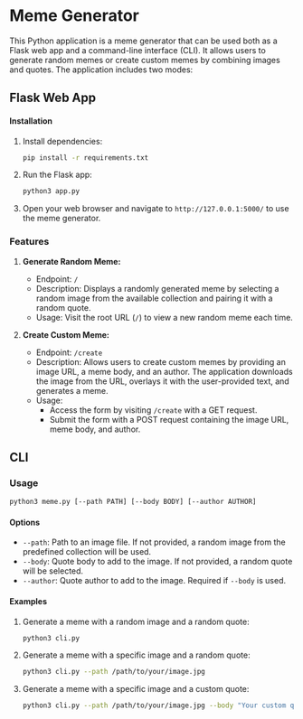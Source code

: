 # Meme Generator

This Python application is a meme generator that can be used both as a Flask web app and a command-line interface (CLI). 
It allows users to generate random memes or create custom memes by combining images and quotes. The application includes two modes:

## Flask Web App

#### Installation
1. Install dependencies:
   ```bash
   pip install -r requirements.txt
   ```

3. Run the Flask app:
   ```bash
   python3 app.py
   ```

4. Open your web browser and navigate to `http://127.0.0.1:5000/` to use the meme generator.

### Features

1. **Generate Random Meme:**
   - Endpoint: `/`
   - Description: Displays a randomly generated meme by selecting a random image from the available collection and pairing it with a random quote.
   - Usage: Visit the root URL (`/`) to view a new random meme each time.

2. **Create Custom Meme:**
   - Endpoint: `/create`
   - Description: Allows users to create custom memes by providing an image URL, a meme body, and an author. The application downloads the image from the URL, overlays it with the user-provided text, and generates a meme.
   - Usage:
      - Access the form by visiting `/create` with a GET request.
      - Submit the form with a POST request containing the image URL, meme body, and author.

## CLI

### Usage

```bash
python3 meme.py [--path PATH] [--body BODY] [--author AUTHOR]
```

#### Options

- `--path`: Path to an image file. If not provided, a random image from the predefined collection will be used.
- `--body`: Quote body to add to the image. If not provided, a random quote will be selected.
- `--author`: Quote author to add to the image. Required if `--body` is used.

#### Examples

1. Generate a meme with a random image and a random quote:
   ```bash
   python3 cli.py
   ```

2. Generate a meme with a specific image and a random quote:
   ```bash
   python3 cli.py --path /path/to/your/image.jpg
   ```

3. Generate a meme with a specific image and a custom quote:
   ```bash
   python3 cli.py --path /path/to/your/image.jpg --body "Your custom quote here" --author "Custom Author"
   ```